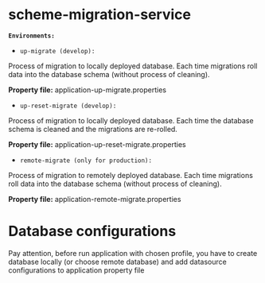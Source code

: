 # scheme-migration-service

**`Environments:`**

- `up-migrate (develop):`

Process of migration to locally deployed database. Each time migrations roll data into the database schema (without process of cleaning).

**Property file:** application-up-migrate.properties

- `up-reset-migrate (develop):`

Process of migration to locally deployed database. Each time the database schema is cleaned and the migrations are re-rolled.

**Property file:** application-up-reset-migrate.properties

- `remote-migrate (only for production):`

Process of migration to remotely deployed database. Each time migrations roll data into the database schema (without process of cleaning).

**Property file:** application-remote-migrate.properties

# Database configurations
Pay attention, before run application with chosen profile, you have to create database locally (or choose remote database) and add datasource configurations to application property file